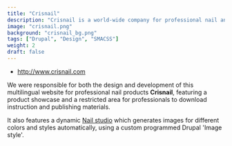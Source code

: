 ```yaml
---
title: "Crisnail"
description: "Crisnail is a world-wide company for professional nail and beauty products. We provided the design and development of the website, including a dynamic 'Nail studio'."
image: "crisnail.png"
background: "crisnail_bg.png"
tags: ["Drupal", "Design", "SMACSS"]
weight: 2
draft: false
---
```


- http://www.crisnail.com

We were responsible for both the design and development of this multilingual website for professional nail products **Crisnail**, featuring a product showcase and a restricted area for professionals to download instruction and publishing materials.

It also features a dynamic <a href="http://www.crisnail.com/en/nail-studio/colorlast" target="_blank">Nail studio</a> which generates images for different colors and styles automatically, using a custom programmed Drupal 'Image style'.
